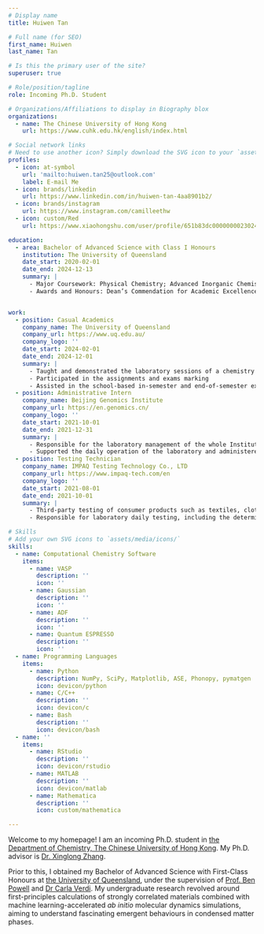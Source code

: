 ```yaml
---
# Display name
title: Huiwen Tan

# Full name (for SEO)
first_name: Huiwen
last_name: Tan

# Is this the primary user of the site?
superuser: true

# Role/position/tagline
role: Incoming Ph.D. Student

# Organizations/Affiliations to display in Biography blox
organizations:
  - name: The Chinese University of Hong Kong
    url: https://www.cuhk.edu.hk/english/index.html

# Social network links
# Need to use another icon? Simply download the SVG icon to your `assets/media/icons/` folder.
profiles:
  - icon: at-symbol
    url: 'mailto:huiwen.tan25@outlook.com'
    label: E-mail Me
  - icon: brands/linkedin
    url: https://www.linkedin.com/in/huiwen-tan-4aa8901b2/
  - icon: brands/instagram
    url: https://www.instagram.com/camilleethw
  - icon: custom/Red
    url: https://www.xiaohongshu.com/user/profile/651b83dc000000002302476d

education:
  - area: Bachelor of Advanced Science with Class I Honours
    institution: The University of Queensland
    date_start: 2020-02-01
    date_end: 2024-12-13
    summary: |
      - Major Coursework: Physical Chemistry; Advanced Inorganic Chemistry; Determination of Molecular Structure; Calculus & Linear Algebra I & II; Multivariate Calculus & Ordinary Differential Equations; Quantum Mechanics I; Mathematical Probability
      - Awards and Honours: Dean’s Commendation for Academic Excellence in Semester 1, 2020 and Semester 2, 2024; Summer Scholarship for 2022/23 Summer Research Program


work:
  - position: Casual Academics
    company_name: The University of Queensland
    company_url: https://www.uq.edu.au/
    company_logo: ''
    date_start: 2024-02-01
    date_end: 2024-12-01
    summary: |
      - Taught and demonstrated the laboratory sessions of a chemistry course, CHEM1100: Chemistry 1, in Semesters 1 & 2, 2024, supervised 15-20 students
      - Participated in the assignments and exams marking
      - Assisted in the school-based in-semester and end-of-semester exams invigilation
  - position: Administrative Intern
    company_name: Beijing Genomics Institute
    company_url: https://en.genomics.cn/
    company_logo: ''
    date_start: 2021-10-01
    date_end: 2021-12-31
    summary: |
      - Responsible for the laboratory management of the whole Institute of Biochemistry
      - Supported the daily operation of the laboratory and administered the procurement of materials
  - position: Testing Technician
    company_name: IMPAQ Testing Technology Co., LTD
    company_url: https://www.impaq-tech.com/en
    company_logo: ''
    date_start: 2021-08-01
    date_end: 2021-10-01
    summary: |
      - Third-party testing of consumer products such as textiles, clothing and baby products
      - Responsible for laboratory daily testing, including the determination of pH value, formaldehyde and heavy metal contents of samples

# Skills
# Add your own SVG icons to `assets/media/icons/`
skills:
  - name: Computational Chemistry Software
    items:
      - name: VASP
        description: ''
        icon: ''
      - name: Gaussian
        description: ''
        icon: ''
      - name: ADF
        description: ''
        icon: ''
      - name: Quantum ESPRESSO
        description: ''
        icon: ''
  - name: Programming Languages
    items:
      - name: Python
        description: NumPy, SciPy, Matplotlib, ASE, Phonopy, pymatgen
        icon: devicon/python
      - name: C/C++
        description: ''
        icon: devicon/c
      - name: Bash
        description: ''
        icon: devicon/bash
  - name: ''
    items:
      - name: RStudio
        description: ''
        icon: devicon/rstudio
      - name: MATLAB
        description: ''
        icon: devicon/matlab
      - name: Mathematica
        description: ''
        icon: custom/mathematica

---
```


Welcome to my homepage! I am an incoming Ph.D. student in [the Department of Chemistry, The Chinese University of Hong Kong](https://chem.cuhk.edu.hk/). My Ph.D. advisor is [Dr. Xinglong Zhang](https://xinglong-zhang.github.io/index.html). 

Prior to this, I obtained my Bachelor of Advanced Science with First-Class Honours at [the University of Queensland](https://scmb.uq.edu.au/profile/12166/huiwen-tan), under the supervision of [Prof. Ben Powell](https://people.smp.uq.edu.au/BenPowell/index.html) and [Dr Carla Verdi](https://sites.google.com/view/carla-verdi/home). My undergraduate research revolved around first-principles calculations of strongly correlated materials combined with machine learning-accelerated _ab initio_ molecular dynamics simulations, aiming to understand fascinating emergent behaviours in condensed matter phases. 
